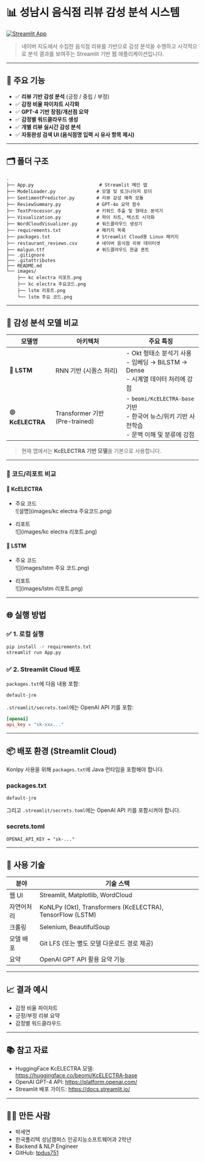 
# 📊 성남시 음식점 리뷰 감성 분석 시스템

[![Streamlit App](https://img.shields.io/badge/Streamlit-Deployed-brightgreen?logo=streamlit)](https://share.streamlit.io/your-deployment-link)

> 네이버 지도에서 수집한 음식점 리뷰를 기반으로 감성 분석을 수행하고 시각적으로 분석 결과를 보여주는 Streamlit 기반 웹 애플리케이션입니다.

---

## 🧠 주요 기능

- ✅ **리뷰 기반 감성 분석** (긍정 / 중립 / 부정)
- ✅ **감정 비율 파이차트 시각화**
- ✅ **GPT-4 기반 장점/개선점 요약**
- ✅ **감정별 워드클라우드 생성**
- ✅ **개별 리뷰 실시간 감성 분석**
- ✅ **자동완성 검색 UI (음식점명 입력 시 유사 항목 제시)**

---

## 🗂️ 폴더 구조

```
.
├── App.py                        # Streamlit 메인 앱
├── ModelLoader.py               # 모델 및 토크나이저 로더
├── SentimentPredictor.py        # 리뷰 감성 예측 모듈
├── ReviewSummary.py             # GPT-4o 요약 함수
├── TextProcessor.py             # 키워드 추출 및 형태소 분석기
├── Visualization.py             # 파이 차트, 텍스트 시각화
├── WordCloudVisualizer.py       # 워드클라우드 생성기
├── requirements.txt             # 패키지 목록
├── packages.txt                 # Streamlit Cloud용 Linux 패키지
├── restaurant_reviews.csv       # 네이버 음식점 리뷰 데이터셋
├── malgun.ttf                   # 워드클라우드 한글 폰트
├── .gitignore
├── .gitattributes
├── README.md
└── images/
    ├── kc electra 리포트.png
    ├── kc electra 주요코드.png
    ├── lstm 리포트.png
    └── lstm 주요 코드.png
```

---

## 🧠 감성 분석 모델 비교

| 모델명       | 아키텍처                    | 주요 특징 |
|--------------|-----------------------------|------------|
| 🔵 **LSTM**  | RNN 기반 (시퀀스 처리)       | - Okt 형태소 분석기 사용<br>- 임베딩 → BiLSTM → Dense<br>- 시계열 데이터 처리에 강점 |
| 🟣 **KcELECTRA** | Transformer 기반 (Pre-trained) | - `beomi/KcELECTRA-base` 기반<br>- 한국어 뉴스/위키 기반 사전학습<br>- 문맥 이해 및 분류에 강점 |

> 현재 앱에서는 **KcELECTRA 기반 모델**을 기본으로 사용합니다.

---

### 📌 코드/리포트 비교

#### 🔷 KcELECTRA

- 주요 코드  
  ![설명](images/kc electra 주요코드.png)

- 리포트  
  ![](images/kc electra 리포트.png)

#### 🔷 LSTM

- 주요 코드  
  ![](images/lstm 주요 코드.png)

- 리포트  
  ![](images/lstm 리포트.png)
---

## 🌐 실행 방법

### ✅ 1. 로컬 실행

```bash
pip install -r requirements.txt
streamlit run App.py
```

### ✅ 2. Streamlit Cloud 배포

`packages.txt`에 다음 내용 포함:

```
default-jre
```

`.streamlit/secrets.toml`에는 OpenAI API 키를 포함:

```toml
[openai]
api_key = "sk-xxx..."
```

---

## 📦 배포 환경 (Streamlit Cloud)

Konlpy 사용을 위해 `packages.txt`에 Java 런타임을 포함해야 합니다.

### packages.txt

```
default-jre
```

그리고 `.streamlit/secrets.toml`에는 OpenAI API 키를 포함시켜야 합니다.

### secrets.toml

```
OPENAI_API_KEY = "sk-..."
```

---

## 🧹 사용 기술

| 분야       | 기술 스택 |
|------------|-------------------------------|
| 웹 UI      | Streamlit, Matplotlib, WordCloud |
| 자연어처리 | KoNLPy (Okt), Transformers (KcELECTRA), TensorFlow (LSTM) |
| 크롤링     | Selenium, BeautifulSoup |
| 모델 배포  | Git LFS (또는 별도 모델 다운로드 경로 제공) |
| 요약       | OpenAI GPT API 활용 요약 기능 |

---

## 📈 결과 예시

- 감정 비율 파이차트
- 긍정/부정 리뷰 요약
- 감정별 워드클라우드

---

## 📚 참고 자료

- HuggingFace KcELECTRA 모델: https://huggingface.co/beomi/KcELECTRA-base
- OpenAI GPT-4 API: https://platform.openai.com/
- Streamlit 배포 가이드: https://docs.streamlit.io/

---

## 🙋‍♀️ 만든 사람

- 박세연  
- 한국폴리텍 성남캠퍼스 인공지능소프트웨어과 2학년  
- Backend & NLP Engineer  
- GitHub: [tpdus751](https://github.com/tpdus751)
